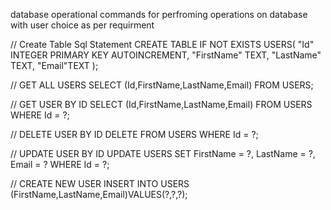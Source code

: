 database operational commands for perfroming operations on database with user choice as per requirment


// Create Table Sql Statement
CREATE TABLE IF NOT EXISTS USERS(
    "Id" INTEGER PRIMARY KEY AUTOINCREMENT,
    "FirstName" TEXT,
    "LastName" TEXT,
    "Email"TEXT
);

// GET ALL USERS
SELECT (Id,FirstName,LastName,Email) FROM USERS;

// GET USER BY ID
SELECT (Id,FirstName,LastName,Email) FROM USERS WHERE Id = ?;

// DELETE USER BY ID
DELETE FROM USERS WHERE Id = ?;


// UPDATE USER BY ID
UPDATE USERS
SET FirstName = ?,
    LastName = ?,
    Email = ?
WHERE
   Id = ?;


// CREATE NEW USER
INSERT INTO USERS (FirstName,LastName,Email)VALUES(?,?,?);